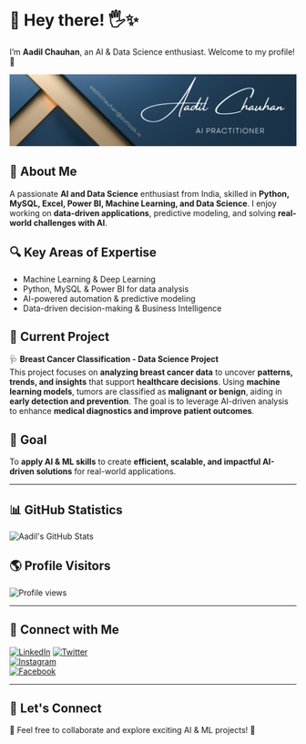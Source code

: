 # 👋 Hey there! 🖐✨  
I’m **Aadil Chauhan**, an AI & Data Science enthusiast. Welcome to my profile! 🚀  

![Banner](https://github.com/aadilchavhan/aadilchavhan/blob/main/Banner.png)  

## 🚀 About Me  
A passionate **AI and Data Science** enthusiast from India, skilled in **Python, MySQL, Excel, Power BI, Machine Learning, and Data Science**. I enjoy working on **data-driven applications**, predictive modeling, and solving **real-world challenges with AI**.  

## 🔍 Key Areas of Expertise  
- Machine Learning & Deep Learning  
- Python, MySQL & Power BI for data analysis  
- AI-powered automation & predictive modeling  
- Data-driven decision-making & Business Intelligence  

## 📌 Current Project  
🩺 **Breast Cancer Classification - Data Science Project**  
This project focuses on **analyzing breast cancer data** to uncover **patterns, trends, and insights** that support **healthcare decisions**. Using **machine learning models**, tumors are classified as **malignant or benign**, aiding in **early detection and prevention**. The goal is to leverage AI-driven analysis to enhance **medical diagnostics and improve patient outcomes**.  

## 🎯 Goal  
To **apply AI & ML skills** to create **efficient, scalable, and impactful AI-driven solutions** for real-world applications.  

---

## 📊 GitHub Statistics  
![Aadil's GitHub Stats](https://github-readme-stats.vercel.app/api?username=aadilchavhan&show_icons=true&count_private=true&theme=dark)  

## 🌎 Profile Visitors  
![Profile views](https://visitor-badge.laobi.icu/badge?page_id=aadilchavhan.aadilchavhan)  

---

## 🔗 Connect with Me  
[![LinkedIn](https://img.shields.io/badge/LinkedIn-Connect-blue)](https://www.linkedin.com/in/mohammed-aadil) 
[![Twitter](https://img.shields.io/badge/Twitter-Follow-blue)](https://x.com/_aadil_chauhan)  
[![Instagram](https://img.shields.io/badge/Instagram-Follow-blue)](https://www.instagram.com/_aadil_chauhan)  
[![Facebook](https://img.shields.io/badge/Facebook-Like-blue)](https://m.facebook.com/chavhan.aadil)  

---

## 🤖 Let's Connect  
📩 Feel free to collaborate and explore exciting AI & ML projects! 🚀  
